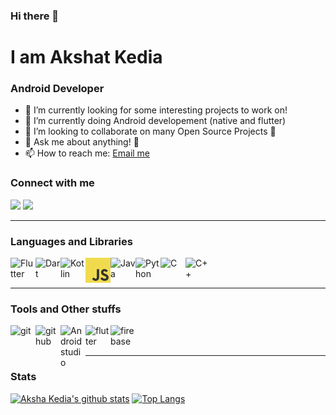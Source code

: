 ### Hi there 👋
# I am Akshat Kedia
### Android Developer

- 🔭 I’m currently looking for some interesting projects to work on!
- 🌱 I’m currently doing Android developement (native and flutter)
- 👯 I’m looking to collaborate on many Open Source Projects 💖
- 💬 Ask me about anything! 🤗
- 📫 How to reach me: [Email me](mailto:akshatkedia915@gmail.com)


### Connect with me


[<img height="30" src="https://img.shields.io/badge/linkedin-%230077B5.svg?&style=for-the-badge&logo=linkedin&logoColor=white" />][LinkedIn]
[<img height="30" src = "https://img.shields.io/badge/instagram-%23E4405F.svg?&style=for-the-badge&logo=instagram&logoColor=white">][Instagram] 
<br />
<hr />

### Languages and Libraries

<img align="left" alt="Flutter" width="40px" src="https://www.vectorlogo.zone/logos/flutterio/flutterio-icon.svg" />
<img align="left" alt="Dart" width="40px" src="https://www.vectorlogo.zone/logos/dartlang/dartlang-icon.svg" />
<!-- <img align="left" alt="Sass" width="40px" src="https://www.vectorlogo.zone/logos/sass-lang/sass-lang-icon.svg" /> -->
<img align="left" alt="Kotlin" width="40px" src="https://www.vectorlogo.zone/logos/kotlinlang/kotlinlang-icon.svg" />
<img align="left" alt="JS" width="40px" src="https://raw.githubusercontent.com/github/explore/80688e429a7d4ef2fca1e82350fe8e3517d3494d/topics/javascript/javascript.png" />
<img align="left" alt="Java" width="40px" src="https://www.vectorlogo.zone/logos/java/java-icon.svg" />
<img align="left" alt="Python" width="40px" src="https://www.vectorlogo.zone/logos/python/python-icon.svg" />
<img align="left" alt="C" width="40px" src="https://img.icons8.com/color/48/000000/c-programming.png" />
<img align="left" alt="C++" width="40px" src="https://img.icons8.com/color/2x/c-plus-plus-logo.png" />
<!-- <img align="left" alt="React" width="40px" src="https://www.vectorlogo.zone/logos/reactjs/reactjs-icon.svg" /> -->
<br />
<br />
<hr />

### Tools and Other stuffs

<img align="left" alt="git" width="40px" src="https://www.vectorlogo.zone/logos/git-scm/git-scm-icon.svg" />
<img align="left" alt="github" width="40px" src="https://www.vectorlogo.zone/logos/github/github-icon.svg" />
<img align="left" alt="Android studio" width="40px" src="https://www.i-programmer.info/images/stories/News/2021/May/A/android-logo.png" />
<img align="left" alt="flutter" width="40px" src="https://www.vectorlogo.zone/logos/dartlang/dartlang-icon.svg" />
<img align="left" alt="firebase" width="40px" src="https://www.vectorlogo.zone/logos/firebase/firebase-icon.svg" />

<br />
<br />
<hr />

### Stats
[![Aksha Kedia's github stats](https://github-readme-stats.vercel.app/api?username=axhaat&show_icons=true&line_height=21&show_icons=true&theme=tokyonight )](https://camo.githubusercontent.com/4e2bb665e78df12c2279ba17c474eba3158865ad35f838e99f10dcdeefdf3eb6/68747470733a2f2f6769746875622d726561646d652d73746174732e77617361626565662e76657263656c2e6170702f6170693f757365726e616d653d4661726565734875737361696e2673686f775f69636f6e733d74727565266c696e655f6865696768743d32312673686f775f69636f6e733d74727565267468656d653d746f6b796f6e69676874)
[![Top Langs](https://github-readme-stats.vercel.app/api/top-langs/?username=Axhaat&show_icons=true&layout=compact&theme=tokyonight )](https://github.com/axhaat/github-readme-stats)
<!-- <p><img align="center" src="https://github-readme-streak-stats.herokuapp.com/?user=Axhaat&" alt="Axhaat" /></p> -->

[LinkedIn]: https://www.linkedin.com/in/akshat-kedia-8787531b1/
[Instagram]: https://www.instagram.com/is_kedia/



